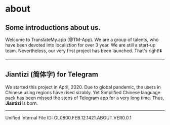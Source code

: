# about
Some introductions about us.
 ---
 Welcome to TranslateMy.app (@TM-App). We are a group of talents, who have been devoted into localiztion for over 3 year.
 We are still a start-up team. Nevertheless, our very first project has been launched. That's right!⬇️
 
 ---
 ## Jiantizi (简体字) for Telegram
 We started this project in April, 2020. Due to global pandemic, the users in Chinese using regions have rised sizably. Yet Simplified Chinese language pack has been missed the steps of Telegram app for a very long time.
 Thus, **Jiantizi** is born.
 
 ---
 Unified Internal File ID: GL0800.FEB.12.1421.ABOUT.VER0.0.1
